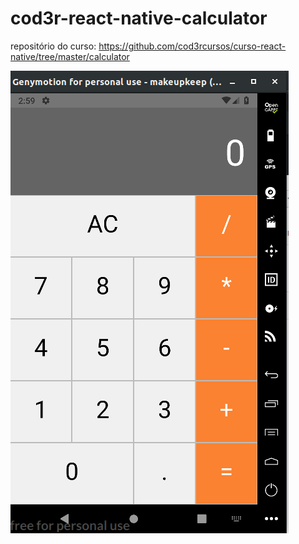 # cod3r-react-native-calculator
repositório do curso: https://github.com/cod3rcursos/curso-react-native/tree/master/calculator

![ScreenShot](docs/calculatorScreen.png)
